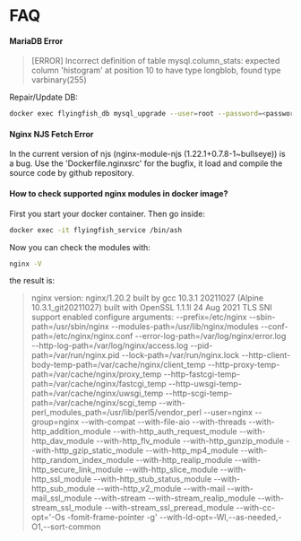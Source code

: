 # FAQ

#### MariaDB Error

> \[ERROR] Incorrect definition of table mysql.column\_stats: expected column 'histogram' at position 10 to have type longblob, found type varbinary(255)

Repair/Update DB:

```sh
docker exec flyingfish_db mysql_upgrade --user=root --password=<password>
```

#### Nginx NJS Fetch Error

In the current version of njs (nginx-module-njs (1.22.1+0.7.8-1\~bullseye)) is a bug. Use the 'Dockerfile.nginxsrc' for the bugfix, it load and compile the source code by github repository.

#### How to check supported nginx modules in docker image?

First you start your docker container. Then go inside:

```sh
docker exec -it flyingfish_service /bin/ash
```

Now you can check the modules with:

```sh
nginx -V
```

the result is:

> nginx version: nginx/1.20.2 built by gcc 10.3.1 20211027 (Alpine 10.3.1\_git20211027) built with OpenSSL 1.1.1l 24 Aug 2021 TLS SNI support enabled configure arguments: --prefix=/etc/nginx --sbin-path=/usr/sbin/nginx --modules-path=/usr/lib/nginx/modules --conf-path=/etc/nginx/nginx.conf --error-log-path=/var/log/nginx/error.log --http-log-path=/var/log/nginx/access.log --pid-path=/var/run/nginx.pid --lock-path=/var/run/nginx.lock --http-client-body-temp-path=/var/cache/nginx/client\_temp --http-proxy-temp-path=/var/cache/nginx/proxy\_temp --http-fastcgi-temp-path=/var/cache/nginx/fastcgi\_temp --http-uwsgi-temp-path=/var/cache/nginx/uwsgi\_temp --http-scgi-temp-path=/var/cache/nginx/scgi\_temp --with-perl\_modules\_path=/usr/lib/perl5/vendor\_perl --user=nginx --group=nginx --with-compat --with-file-aio --with-threads --with-http\_addition\_module --with-http\_auth\_request\_module --with-http\_dav\_module --with-http\_flv\_module --with-http\_gunzip\_module --with-http\_gzip\_static\_module --with-http\_mp4\_module --with-http\_random\_index\_module --with-http\_realip\_module --with-http\_secure\_link\_module --with-http\_slice\_module --with-http\_ssl\_module --with-http\_stub\_status\_module --with-http\_sub\_module --with-http\_v2\_module --with-mail --with-mail\_ssl\_module --with-stream --with-stream\_realip\_module --with-stream\_ssl\_module --with-stream\_ssl\_preread\_module --with-cc-opt='-Os -fomit-frame-pointer -g' --with-ld-opt=-Wl,--as-needed,-O1,--sort-common

